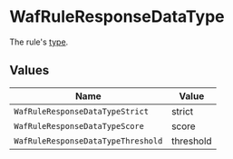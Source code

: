 # WafRuleResponseDataType

The rule's [type](https://docs.fastly.com/en/guides/managing-rules-on-the-fastly-waf#understanding-the-types-of-rules).


## Values

| Name                               | Value                              |
| ---------------------------------- | ---------------------------------- |
| `WafRuleResponseDataTypeStrict`    | strict                             |
| `WafRuleResponseDataTypeScore`     | score                              |
| `WafRuleResponseDataTypeThreshold` | threshold                          |